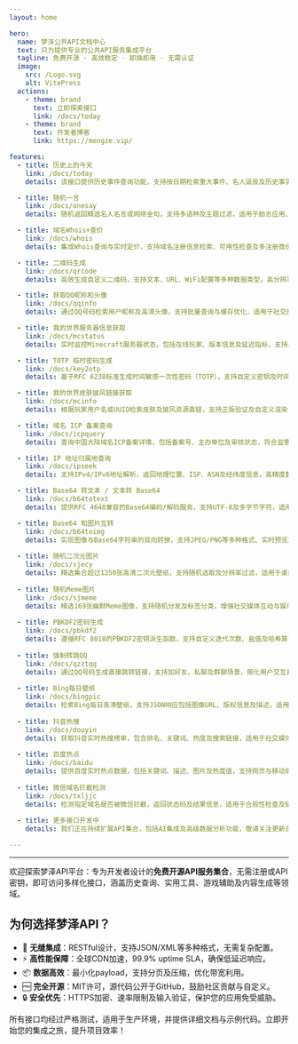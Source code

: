 ```yaml
---
layout: home

hero:
  name: 梦泽公共API文档中心
  text: 只为提供专业的公共API服务集成平台
  tagline: 免费开源 · 高效稳定 · 即插即用 · 无需认证
  image:
    src: /Logo.svg
    alt: VitePress
  actions:
    - theme: brand
      text: 立即探索接口
      link: /docs/today
    - theme: brand
      text: 开发者博客
      link: https://mengze.vip/

features:
  - title: 历史上的今天
    link: /docs/today
    details: 该接口提供历史事件查询功能，支持按日期检索重大事件、名人诞辰及历史事实，适用于教育、内容生成及日历应用集成。

  - title: 随机一言
    link: /docs/onesay
    details: 随机返回精选名人名言或网络金句，支持多语种及主题过滤，适用于励志应用、社交分享及每日推送服务。

  - title: 域名Whois+查价
    link: /docs/whois
    details: 集成Whois查询与实时定价，支持域名注册信息检索、可用性检查及多注册商价格比较，助力域名管理与电商平台。

  - title: 二维码生成
    link: /docs/qrcode
    details: 高效生成自定义二维码，支持文本、URL、WiFi配置等多种数据类型，高分辨率输出及纠错级别调整，适用于营销与支付场景。

  - title: 获取QQ昵称和头像
    link: /docs/qqinfo
    details: 通过QQ号码检索用户昵称及高清头像，支持批量查询与缓存优化，适用于社交应用集成及用户身份验证。

  - title: 我的世界服务器信息获取
    link: /docs/mcstatus
    details: 实时监控Minecraft服务器状态，包括在线玩家、版本信息及延迟指标，支持Java Edition与Bedrock Edition，适用于游戏监控平台。

  - title: TOTP 临时密码生成
    link: /docs/key2otp
    details: 基于RFC 6238标准生成时间敏感一次性密码（TOTP），支持自定义密钥及时间步长，增强双因素认证安全性。

  - title: 我的世界皮肤披风链接获取
    link: /docs/mcinfo
    details: 根据玩家用户名或UUID检索皮肤及披风资源直链，支持正版验证及自定义渲染，适用于游戏社区与个性化服务。

  - title: 域名 ICP 备案查询
    link: /docs/icpquery
    details: 查询中国大陆域名ICP备案详情，包括备案号、主办单位及审核状态，符合监管要求，适用于合规检查工具。

  - title: IP 地址归属地查询
    link: /docs/ipseek
    details: 支持IPv4/IPv6地址解析，返回地理位置、ISP、ASN及经纬度信息，高精度数据库更新，适用于日志分析及反欺诈系统。

  - title: Base64 转文本 / 文本转 Base64
    link: /docs/b64totext
    details: 提供RFC 4648兼容的Base64编码/解码服务，支持UTF-8及多字节字符，适用于数据传输及加密应用。

  - title: Base64 和图片互转
    link: /docs/b64toimg
    details: 实现图像与Base64字符串的双向转换，支持JPEG/PNG等多种格式、实时预览及批量处理，优化移动端集成。
    
  - title: 随机二次元图片
    link: /docs/sjecy
    details: 精选集合超过1250张高清二次元壁纸，支持随机选取及分辨率过滤，适用于桌面美化及内容推荐引擎。
    
  - title: 随机Meme图片
    link: /docs/sjmeme
    details: 精选169张幽默Meme图像，支持随机分发及标签分类，增强社交媒体互动与娱乐应用体验。
    
  - title: PBKDF2密码生成
    link: /docs/pbkdf2
    details: 遵循RFC 8018的PBKDF2密钥派生函数，支持自定义迭代次数、盐值及哈希算法，确保密码存储安全最佳实践。
    
  - title: 强制转跳QQ
    link: /docs/qzztqq
    details: 通过QQ号码生成直接跳转链接，支持加好友、私聊及群聊场景，简化用户交互并提升移动端兼容性。
    
  - title: Bing每日壁纸
    link: /docs/bingpic
    details: 检索Bing每日高清壁纸，支持JSON响应包括图像URL、版权信息及描述，适用于动态背景及内容聚合服务。
    
  - title: 抖音热搜
    link: /docs/douyin
    details: 获取抖音实时热搜榜单，包含排名、关键词、热度及搜索链接，适用于社交媒体监控与趋势分析。
    
  - title: 百度热点
    link: /docs/baidu
    details: 提供百度实时热点数据，包括关键词、描述、图片及热度值，支持网页与移动端搜索链接，适用于内容聚合与趋势跟踪。
    
  - title: 微信域名拦截检测
    link: /docs/txljjc
    details: 检测指定域名是否被微信拦截，返回状态码及结果信息，适用于合规性检查及链接安全性验证。
    
  - title: 更多接口开发中
    details: 我们正在持续扩展API集合，包括AI集成及高级数据分析功能，敬请关注更新日志以获取最新进展。

---
```


<hr />

欢迎探索梦泽API平台：专为开发者设计的**免费开源API服务集合**，无需注册或API密钥，即可访问多样化接口，涵盖历史查询、实用工具、游戏辅助及内容生成等领域。

## 为何选择梦泽API？
- 🚀 **无缝集成**：RESTful设计，支持JSON/XML等多种格式，无需复杂配置。
- ⚡ **高性能保障**：全球CDN加速，99.9% uptime SLA，确保低延迟响应。
- 📦 **数据高效**：最小化payload，支持分页及压缩，优化带宽利用。
- 🆓 **完全开源**：MIT许可，源代码公开于GitHub，鼓励社区贡献与自定义。
- 🔒 **安全优先**：HTTPS加密、速率限制及输入验证，保护您的应用免受威胁。

所有接口均经过严格测试，适用于生产环境，并提供详细文档与示例代码。立即开始您的集成之旅，提升项目效率！

<Confetti />